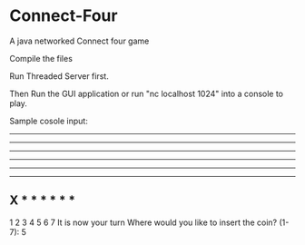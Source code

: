 # Connect-Four
A java networked Connect four game

Compile the files

Run Threaded Server first.

Then Run the GUI application or run "nc localhost 1024" into a console to play.



Sample cosole input:

_____________
* * * * * * *
* * * * * * *
* * * * * * *
* * * * * * *
* * * * * * *
X * * * * * *
-------------
1 2 3 4 5 6 7
It is now your turn
Where would you like to insert the coin? (1-7):
5
